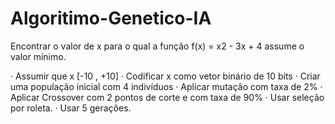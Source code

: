 # Algoritimo-Genetico-IA

Encontrar o valor de x para o qual a função  f(x) = x2 - 3x + 4 assume o valor mínimo. 

·     Assumir que x  [-10 , +10]
·     Codificar x como vetor binário de 10 bits
·     Criar uma população inicial com 4 indivíduos
·     Aplicar mutação com taxa de 2%
·     Aplicar Crossover com 2 pontos de corte e com taxa de 90%
·     Usar seleção por roleta.
·     Usar 5 gerações.
